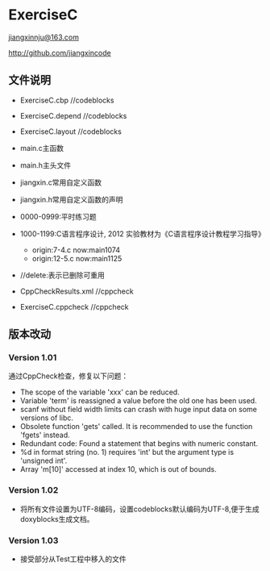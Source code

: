 # ExerciseC

jiangxinnju@163.com

http://github.com/jiangxincode

## 文件说明

* ExerciseC.cbp //codeblocks
* ExerciseC.depend //codeblocks
* ExerciseC.layout //codeblocks

* main.c主函数
* main.h主头文件

* jiangxin.c常用自定义函数
* jiangxin.h常用自定义函数的声明

* 0000-0999:平时练习题
* 1000-1199:C语言程序设计, 2012 实验教材为《C语言程序设计教程学习指导》
	* origin:7-4.c now:main1074
	* origin:12-5.c now:main1125
* //delete:表示已删除可重用

* CppCheckResults.xml //cppcheck
* ExerciseC.cppcheck //cppcheck


## 版本改动

### Version 1.01

通过CppCheck检查，修复以下问题：

* The scope of the variable 'xxx' can be reduced.
* Variable 'term' is reassigned a value before the old one has been used.
* scanf without field width limits can crash with huge input data on some versions of libc.
* Obsolete function 'gets' called. It is recommended to use the function 'fgets' instead.
* Redundant code: Found a statement that begins with numeric constant.
* %d in format string (no. 1) requires 'int' but the argument type is 'unsigned int'.
* Array 'm[10]' accessed at index 10, which is out of bounds.

### Version 1.02

* 将所有文件设置为UTF-8编码，设置codeblocks默认编码为UTF-8,便于生成doxyblocks生成文档。

### Version 1.03

* 接受部分从Test工程中移入的文件